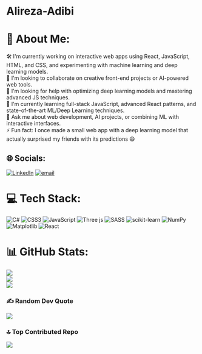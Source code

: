 # Alireza-Adibi
# 💫 About Me:
🛠️ I'm currently working on interactive web apps using React, JavaScript, HTML, and CSS, and experimenting with machine learning and deep learning models.<br>🤝 I'm looking to collaborate on creative front-end projects or AI-powered web tools.<br>👀 I'm looking for help with optimizing deep learning models and mastering advanced JS techniques.<br>🌱 I'm currently learning full-stack JavaScript, advanced React patterns, and state-of-the-art ML/Deep Learning techniques.<br>💬 Ask me about web development, AI projects, or combining ML with interactive interfaces.<br>⚡ Fun fact: I once made a small web app with a deep learning model that actually surprised my friends with its predictions 😄


## 🌐 Socials:
[![LinkedIn](https://img.shields.io/badge/LinkedIn-%230077B5.svg?logo=linkedin&logoColor=white)](https://linkedin.com/in/www.linkedin.com/in/alireza-adibi) [![email](https://img.shields.io/badge/Email-D14836?logo=gmail&logoColor=white)](mailto:Alireza.Adibi.2006@gmail.com) 

# 💻 Tech Stack:
![C#](https://img.shields.io/badge/c%23-%23239120.svg?style=flat&logo=csharp&logoColor=white) ![CSS3](https://img.shields.io/badge/css3-%231572B6.svg?style=flat&logo=css3&logoColor=white) ![JavaScript](https://img.shields.io/badge/javascript-%23323330.svg?style=flat&logo=javascript&logoColor=%23F7DF1E) ![Three js](https://img.shields.io/badge/threejs-black?style=flat&logo=three.js&logoColor=white) ![SASS](https://img.shields.io/badge/SASS-hotpink.svg?style=flat&logo=SASS&logoColor=white) ![scikit-learn](https://img.shields.io/badge/scikit--learn-%23F7931E.svg?style=flat&logo=scikit-learn&logoColor=white) ![NumPy](https://img.shields.io/badge/numpy-%23013243.svg?style=flat&logo=numpy&logoColor=white) ![Matplotlib](https://img.shields.io/badge/Matplotlib-%23ffffff.svg?style=flat&logo=Matplotlib&logoColor=black) ![React](https://img.shields.io/badge/react-%2320232a.svg?style=flat&logo=react&logoColor=%2361DAFB)
# 📊 GitHub Stats:
![](https://github-readme-stats.vercel.app/api?username=AlirezaAdibi2006&theme=monokai&hide_border=true&include_all_commits=true&count_private=false)<br/>
![](https://nirzak-streak-stats.vercel.app/?user=AlirezaAdibi2006&theme=monokai&hide_border=true)<br/>
![](https://github-readme-stats.vercel.app/api/top-langs/?username=AlirezaAdibi2006&theme=monokai&hide_border=true&include_all_commits=true&count_private=false&layout=compact)

### ✍️ Random Dev Quote
![](https://quotes-github-readme.vercel.app/api?type=vetical&theme=radical)

### 🔝 Top Contributed Repo
![](https://github-contributor-stats.vercel.app/api?username=AlirezaAdibi2006&limit=5&theme=prussian&combine_all_yearly_contributions=true)

<!-- Proudly created with GPRM ( https://gprm.itsvg.in ) -->
